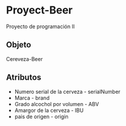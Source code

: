 # Proyect-Beer
Proyecto de programación II 
## Objeto
Cereveza-Beer
## Atributos 
- Numero serial de la cerveza - serialNumber
- Marca - brand
- Grado alcochol por volumen - ABV
- Amargor de la cerveza - IBU
- pais de origen - origin
